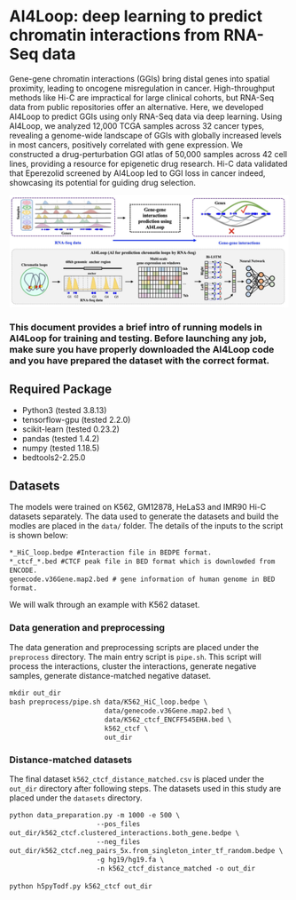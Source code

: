 # AI4Loop: deep learning to predict chromatin interactions from RNA-Seq data


Gene-gene chromatin interactions (GGIs) bring distal genes into spatial proximity, leading to oncogene misregulation in cancer. High-throughput methods like Hi-C are impractical for large clinical cohorts, but RNA-Seq data from public repositories offer an alternative. Here, we developed AI4Loop to predict GGIs using only RNA-Seq data via deep learning. Using AI4Loop, we analyzed 12,000 TCGA samples across 32 cancer types, revealing a genome-wide landscape of GGIs with globally increased levels in most cancers, positively correlated with gene expression. We constructed a drug-perturbation GGI atlas of 50,000 samples across 42 cell lines, providing a resource for epigenetic drug research. Hi-C data validated that Eperezolid screened by AI4Loop led to GGI loss in cancer indeed, showcasing its potential for guiding drug selection.

![image](workflow2.png)

### This document provides a brief intro of running models in AI4Loop for training and testing. Before launching any job, make sure you have properly downloaded the AI4Loop code and you have prepared the dataset with the correct format.

## Required Package
* Python3 (tested 3.8.13)
* tensorflow-gpu (tested 2.2.0)
* scikit-learn (tested 0.23.2) 
* pandas (tested 1.4.2) 
* numpy (tested 1.18.5) 
* bedtools2-2.25.0 
## Datasets
The models were trained on K562, GM12878, HeLaS3 and IMR90 Hi-C datasets separately. The data used to generate the datasets and build the modles are placed in the `data/` folder. The details of the inputs to the script is shown below:
```shell
*_HiC_loop.bedpe #Interaction file in BEDPE format.
*_ctcf_*.bed #CTCF peak file in BED format which is downlowded from ENCODE.
genecode.v36Gene.map2.bed # gene information of human genome in BED format.
```
We will walk through an example with K562 dataset.

### Data generation and preprocessing
The data generation and preprocessing scripts are placed under the `preprocess` directory.
The main entry script is `pipe.sh`. This script will process the interactions, cluster the interactions,
generate negative samples, generate distance-matched negative dataset.
```shell
mkdir out_dir
bash preprocess/pipe.sh data/K562_HiC_loop.bedpe \
                        data/genecode.v36Gene.map2.bed \
                        data/K562_ctcf_ENCFF545EHA.bed \
                        k562_ctcf \
                        out_dir

```
### Distance-matched datasets
The final dataset `k562_ctcf_distance_matched.csv` is placed under the `out_dir` directory after following steps. The datasets used in this study are placed under the `datasets` directory.

```shell
python data_preparation.py -m 1000 -e 500 \
                      --pos_files out_dir/k562_ctcf.clustered_interactions.both_gene.bedpe \
                      --neg_files out_dir/k562_ctcf.neg_pairs_5x.from_singleton_inter_tf_random.bedpe \
                      -g hg19/hg19.fa \
                      -n k562_ctcf_distance_matched -o out_dir

python h5pyTodf.py k562_ctcf out_dir

```


